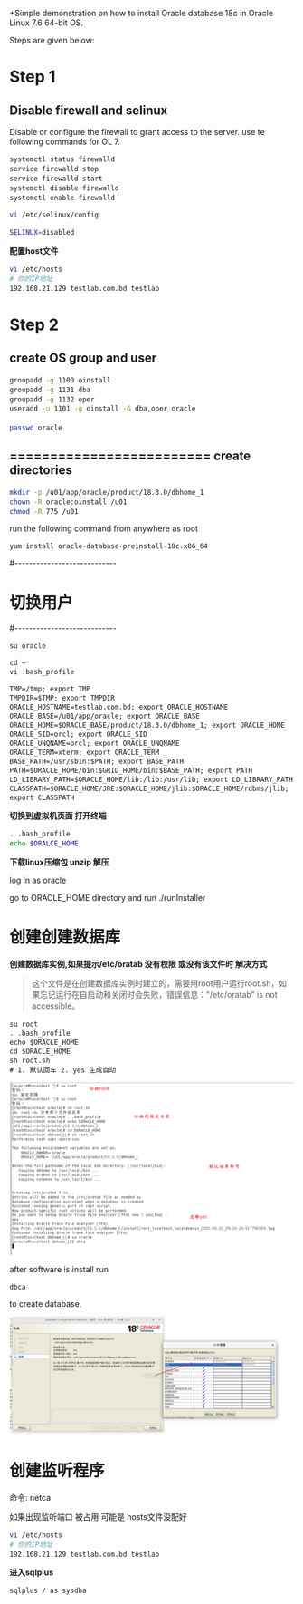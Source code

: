 +Simple demonstration on how to install Oracle database 18c in Oracle Linux 7.6 64-bit OS.

Steps are given below:

# Step 1

Disable firewall and selinux
----------------------
Disable or configure the firewall to grant access to the server. use te following commands for OL 7.

```bash
systemctl status firewalld
service firewalld stop
service firewalld start
systemctl disable firewalld
systemctl enable firewalld
```

```bash
vi /etc/selinux/config
```

```bash
SELINUX=disabled
```

**配置host文件**

```bash
vi /etc/hosts
# 你的IP地址
192.168.21.129 testlab.com.bd testlab
```

# Step 2

create OS group and user
-----------------------
```bash
groupadd -g 1100 oinstall
groupadd -g 1131 dba
groupadd -g 1132 oper
useradd -u 1101 -g oinstall -G dba,oper oracle

passwd oracle
```

=========================
create directories
-------------------------
```bash
mkdir -p /u01/app/oracle/product/18.3.0/dbhome_1
chown -R oracle:oinstall /u01
chmod -R 775 /u01
```

run the following command from anywhere as root

```
yum install oracle-database-preinstall-18c.x86_64
```

#----------------------------
# 切换用户
#----------------------------

```
su oracle
```

```
cd ~
vi .bash_profile
```

```
TMP=/tmp; export TMP
TMPDIR=$TMP; export TMPDIR
ORACLE_HOSTNAME=testlab.com.bd; export ORACLE_HOSTNAME
ORACLE_BASE=/u01/app/oracle; export ORACLE_BASE
ORACLE_HOME=$ORACLE_BASE/product/18.3.0/dbhome_1; export ORACLE_HOME
ORACLE_SID=orcl; export ORACLE_SID
ORACLE_UNQNAME=orcl; export ORACLE_UNQNAME
ORACLE_TERM=xterm; export ORACLE_TERM
BASE_PATH=/usr/sbin:$PATH; export BASE_PATH
PATH=$ORACLE_HOME/bin:$GRID_HOME/bin:$BASE_PATH; export PATH
LD_LIBRARY_PATH=$ORACLE_HOME/lib:/lib:/usr/lib; export LD_LIBRARY_PATH
CLASSPATH=$ORACLE_HOME/JRE:$ORACLE_HOME/jlib:$ORACLE_HOME/rdbms/jlib; export CLASSPATH
```

**切换到虚拟机页面 打开终端**

```bash
. .bash_profile
echo $ORALCE_HOME
```

**下载linux压缩包 unzip 解压**

log in as oracle

go to ORACLE_HOME directory
and run ./runInstaller



# 创建创建数据库

**创建数据库实例,如果提示/etc/oratab 没有权限 或没有该文件时 解决方式**

> 这个文件是在创建数据库实例时建立的，需要用root用户运行root.sh，如果忘记运行在自启动和关闭时会失败，错误信息："/etc/oratab" is not accessible。

```
su root
. .bash_profile
echo $ORACLE_HOME
cd $ORACLE_HOME
sh root.sh
# 1. 默认回车 2. yes 生成自动
```

![image-20200922093902998](https://raw.githubusercontent.com/kujin521/Typora_images/master/img/20200922095250.png)

after software is install
run 

```
dbca 
```

to create database.

![image-20200922095110940](https://raw.githubusercontent.com/kujin521/Typora_images/master/img/20200922095242.png)

# 创建监听程序

命令: netca

如果出现监听端口 被占用 可能是 hosts文件没配好

```bash
vi /etc/hosts
# 你的IP地址
192.168.21.129 testlab.com.bd testlab
```

**进入sqlplus**

```bash
sqlplus / as sysdba
```

